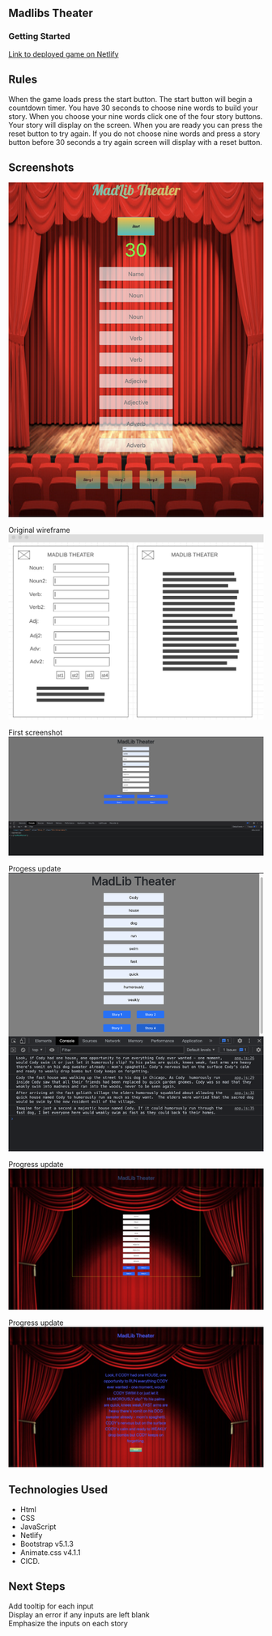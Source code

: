 ## Madlibs Theater

### Getting Started
[Link to deployed game on Netlify](https://hardcore-minsky-30c49e.netlify.app/)

## Rules
When the game loads press the start button. The start button will begin a countdown timer. You have 30 seconds to choose nine words to build your story. When you choose your nine words click one of the four story buttons. Your story will display on the screen. When you are ready you can press the reset button to try again. If you do not choose nine words and press a story button before 30 seconds a try again screen will display with a reset button.

## Screenshots
![Updated screenshot of MadLibs](assets/Screen%20Shot%202022-02-16%20at%203.21.37%20PM.png)

Original wireframe
![Wireframe for project](assets/Screen%20Shot%202022-02-10%20at%208.34.08%20PM.png?raw=true)

First screenshot
![First screenshot of Madlibs](assets/Screen%20Shot%202022-02-11%20at%203.11.37%20PM.png?raw=true)

Progess update
![Updated screenshot of Madlibs](assets/Screen%20Shot%202022-02-13%20at%202.00.15%20PM.png)

Progress update
![Updated screenshot of MadLibs](assets/Screen%20Shot%202022-02-14%20at%2011.35.45%20AM.png)

Progress update
![Updated screenshot of Madlibs](assets/Screen%20Shot%202022-02-14%20at%202.47.06%20PM.png)

## Technologies Used
* Html
* CSS
* JavaScript
* Netlify
* Bootstrap v5.1.3
* Animate.css v4.1.1
* CICD.

## Next Steps 
Add tooltip for each input\
Display an error if any inputs are left blank\
Emphasize the inputs on each story